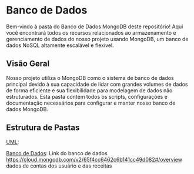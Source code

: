 # Banco de Dados 

Bem-vindo à pasta do Banco de Dados MongoDB deste repositório! Aqui você encontrará todos os recursos relacionados ao armazenamento e gerenciamento de dados do nosso projeto usando MongoDB, um banco de dados NoSQL altamente escalável e flexível.

## Visão Geral

Nosso projeto utiliza o MongoDB como o sistema de banco de dados principal devido à sua capacidade de lidar com grandes volumes de dados de forma eficiente e sua flexibilidade para modelagem de dados não estruturados. Esta pasta contém todos os scripts, configurações e documentação necessários para configurar e manter nosso banco de dados MongoDB.

## Estrutura de Pastas

[UML](UML): 

[Banco de Dados](Banco_de_Dados): 
Link do banco de dados https://cloud.mongodb.com/v2/65f4cc6462c6b141cc49d082#/overview
dados de contas dos usuário e das receitas
